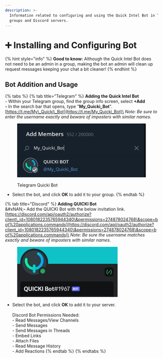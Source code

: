 ```yaml
---
description: >-
  Information related to configuring and using the Quick Intel Bot in Telegram
  groups and Discord servers.
---
```


# ➕ Installing and Configuring Bot

{% hint style="info" %}
**Good to know:** Although the Quick Intel Bot does not need to be an admin in a group, making the bot an admin will clean up request messages keeping your chat a bit cleaner!
{% endhint %}

## Bot Addition and Usage

{% tabs %}
{% tab title="Telegram" %}
**Adding the Quick Intel Bot**\
\- Within your Telegram group, find the group info screen, select **+Add**\
**-** In the search bar that opens, type "**My\_Quicki\_Bot**".\
&#x20; [https://t.me/My\_Quicki\_Bot](https://t.me/My_Quicki_Bot)\
&#x20; _Note: Be sure to enter the username exactly and beware of imposters with similar names._

<figure><img src="../../../.gitbook/assets/image (37).png" alt=""><figcaption><p>Telegram Quicki Bot</p></figcaption></figure>

* Select the bot, and click **OK** to add it to your group.
{% endtab %}

{% tab title="Discord" %}
**Adding QUICKI Bot**\
&#xNAN;**-** Add the QUICKI Bot with the below invitation link.\
[https://discord.com/api/oauth2/authorize?client\_id=1080182235765944340\&permissions=274878024768\&scope=bot%20applications.commands](https://discord.com/api/oauth2/authorize?client_id=1080182235765944340\&permissions=274878024768\&scope=bot%20applications.commands)\
&#x20; _Note: Be sure the username matches exactly and beware of imposters with similar names._

<figure><img src="../../../.gitbook/assets/image (64).png" alt=""><figcaption></figcaption></figure>

* Select the bot, and click **OK** to add it to your server.\
  \
  Discord Bot Permissions Needed:\
  \- Read Messages/View Channels\
  \- Send Messages\
  \- Send Messages in Threads\
  \- Embed Links\
  \- Attach Files\
  \- Read Message History\
  \- Add Reactions
{% endtab %}
{% endtabs %}


